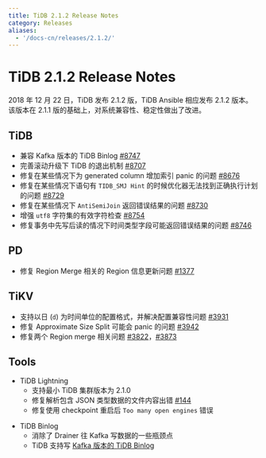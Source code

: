 ```yaml
---
title: TiDB 2.1.2 Release Notes
category: Releases
aliases:
  - '/docs-cn/releases/2.1.2/'
---
```


# TiDB 2.1.2 Release Notes

2018 年 12 月 22 日，TiDB 发布 2.1.2 版，TiDB Ansible 相应发布 2.1.2 版本。该版本在 2.1.1 版的基础上，对系统兼容性、稳定性做出了改进。

## TiDB

- 兼容 Kafka 版本的 TiDB Binlog [#8747](https://github.com/pingcap/tidb/pull/8747)
- 完善滚动升级下 TiDB 的退出机制 [#8707](https://github.com/pingcap/tidb/pull/8707)
- 修复在某些情况下为 generated column 增加索引 panic 的问题 [#8676](https://github.com/pingcap/tidb/pull/8676)
- 修复在某些情况下语句有 `TIDB_SMJ Hint` 的时候优化器无法找到正确执行计划的问题 [#8729](https://github.com/pingcap/tidb/pull/8729)
- 修复在某些情况下 `AntiSemiJoin` 返回错误结果的问题 [#8730](https://github.com/pingcap/tidb/pull/8730)
- 增强 `utf8` 字符集的有效字符检查 [#8754](https://github.com/pingcap/tidb/pull/8754)
- 修复事务中先写后读的情况下时间类型字段可能返回错误结果的问题 [#8746](https://github.com/pingcap/tidb/pull/8746)

## PD

- 修复 Region Merge 相关的 Region 信息更新问题 [#1377](https://github.com/pingcap/pd/pull/1377)

## TiKV

- 支持以日 (`d`) 为时间单位的配置格式，并解决配置兼容性问题 [#3931](https://github.com/tikv/tikv/pull/3931)
- 修复 Approximate Size Split 可能会 panic 的问题 [#3942](https://github.com/tikv/tikv/pull/3942)
- 修复两个 Region merge 相关问题 [#3822](https://github.com/tikv/tikv/pull/3822)，[#3873](https://github.com/tikv/tikv/pull/3873)

## Tools

+ TiDB Lightning 
    - 支持最小 TiDB 集群版本为 2.1.0
    - 修复解析包含 JSON 类型数据的文件内容出错 [#144](https://github.com/pingcap/tidb-tools/issues/144)
    - 修复使用 checkpoint 重启后 `Too many open engines` 错误
- TiDB Binlog 
    - 消除了 Drainer 往 Kafka 写数据的一些瓶颈点
    - TiDB 支持写 [Kafka 版本的 TiDB Binlog](https://github.com/pingcap/docs-cn/blob/master/v2.1/reference/tools/tidb-binlog/tidb-binlog-kafka.md)